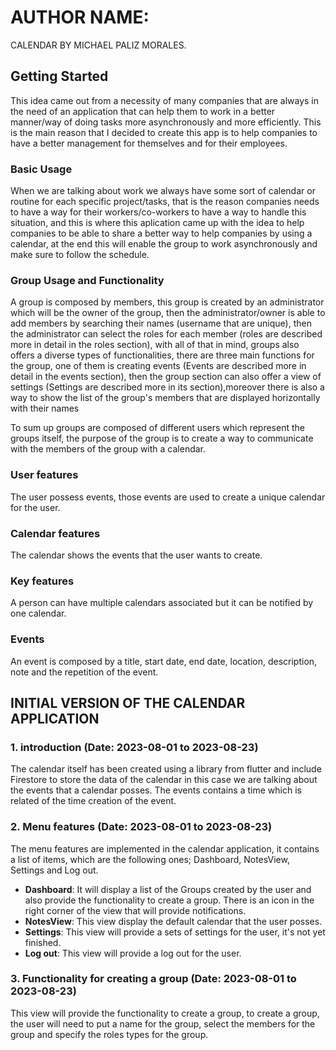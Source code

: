 # AUTHOR NAME:

CALENDAR BY MICHAEL PALIZ MORALES.

## Getting Started
This idea came out from a necessity of many companies that are always in the need of an application that can help them to work in a better manner/way of doing tasks more asynchronously and more efficiently.
This is the main reason that I decided to create this app is to help companies to have a better management for themselves and for their employees.

### Basic Usage
When we are talking about work we always have some sort of calendar or routine for each specific project/tasks, that is the reason companies needs to have a way for their workers/co-workers to have a way to handle this situation, and this is where this aplication came up with the idea to help companies to be able to share a better way to help companies by using a calendar, at the end this will enable the group to work asynchronously and make sure to follow the schedule.

### Group Usage and Functionality
A group is composed by members, this group is created by an administrator which will be the owner of the group, then the administrator/owner is able to add members by searching their names (username that are unique), then the administrator can select the roles for each member (roles are described more in detail in the roles section), with all of that in mind, groups also offers a diverse types of functionalities, there are three main functions for the group, one of them is creating events (Events are described more in detail in the events section), then the group section can also offer a view of settings (Settings are described more in its section),moreover there is also a way to show the list of the group's members that are displayed horizontally with their names 

To sum up groups are composed of different users which represent the groups itself, the purpose of the group is to create a way to communicate with  the members of the group with a calendar.

### User features 
The user possess events, those events are used to create a unique calendar for the user.

### Calendar features
The calendar shows the events that the user wants to create.

### Key features
A person can have multiple calendars associated but it can be notified by one calendar.

### Events 

An event is composed by a title, start date, end date, location, description, note and the repetition of the event.

## INITIAL VERSION OF THE CALENDAR APPLICATION  
### 1. introduction (Date: 2023-08-01 to 2023-08-23)  
The calendar itself has been created using a library from flutter and include Firestore to store the data of the calendar in this case we are talking about the events that a calendar posses. The events contains a time which is related of the time creation of the event.

### 2. Menu features (Date: 2023-08-01 to 2023-08-23)
The menu features are implemented in the calendar application, it contains a list of items, which are the following ones; Dashboard, NotesView, Settings and Log out.

- **Dashboard**: It will display a list of the Groups created by the user and also provide the functionality to create a group. There is an icon in the right corner of the view that will provide notifications.
- **NotesView**: This view display the default calendar that the user posses.
- **Settings**: This view will provide a sets of settings for the user, it's not yet finished.
- **Log out**: This view will provide a log out for the user.

### 3. Functionality for creating a group  (Date: 2023-08-01 to 2023-08-23)
This view will provide the functionality to create a group, to create a group, the user will need to put a name for the group, select the members for the group and specify the roles types for the group.